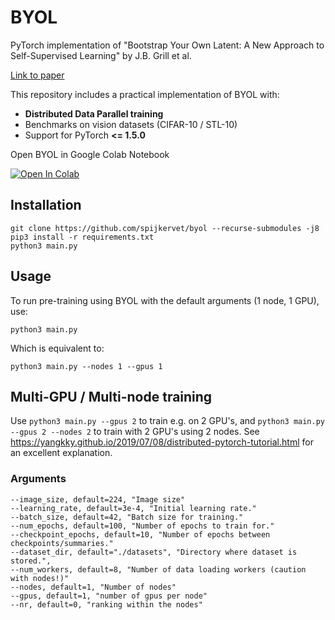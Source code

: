 # BYOL
PyTorch implementation of "Bootstrap Your Own Latent: A New Approach to Self-Supervised Learning" by J.B. Grill et al.

[Link to paper](https://arxiv.org/abs/2006.07733)

This repository includes a practical implementation of BYOL with:
- **Distributed Data Parallel training**
- Benchmarks on vision datasets (CIFAR-10 / STL-10)
- Support for PyTorch **<= 1.5.0**

Open BYOL in Google Colab Notebook

[![Open In Colab](https://colab.research.google.com/assets/colab-badge.svg)](https://colab.research.google.com/drive/1B68Ag_oRB0-rbb9AwC20onmknxyYho4B?usp=sharing)


## Installation
```
git clone https://github.com/spijkervet/byol --recurse-submodules -j8
pip3 install -r requirements.txt
python3 main.py
```


## Usage
To run pre-training using BYOL with the default arguments (1 node, 1 GPU), use:
```
python3 main.py
```

Which is equivalent to:
```
python3 main.py --nodes 1 --gpus 1
```

## Multi-GPU / Multi-node training
Use `python3 main.py --gpus 2` to train e.g. on 2 GPU's, and `python3 main.py --gpus 2 --nodes 2` to train with 2 GPU's using 2 nodes.
See https://yangkky.github.io/2019/07/08/distributed-pytorch-tutorial.html for an excellent explanation.

### Arguments
```
--image_size, default=224, "Image size"
--learning_rate, default=3e-4, "Initial learning rate."
--batch_size, default=42, "Batch size for training."
--num_epochs, default=100, "Number of epochs to train for."
--checkpoint_epochs, default=10, "Number of epochs between checkpoints/summaries."
--dataset_dir, default="./datasets", "Directory where dataset is stored.",
--num_workers, default=8, "Number of data loading workers (caution with nodes!)"
--nodes, default=1, "Number of nodes"
--gpus, default=1, "number of gpus per node"
--nr, default=0, "ranking within the nodes"
```
